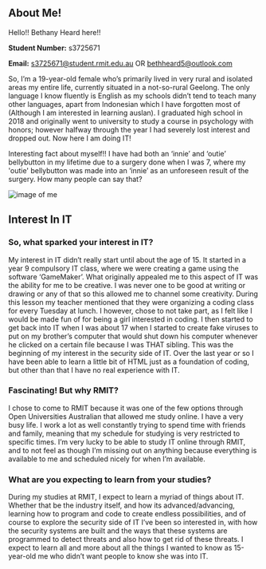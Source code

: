 ## About Me!

Hello!! Bethany Heard here!!

**Student Number:** s3725671	

**Email:** s3725671@student.rmit.edu.au OR bethheard5@outlook.com 

So, I’m a 19-year-old female who’s primarily lived in very rural and isolated areas my entire life, currently situated in a not-so-rural Geelong. The only language I know fluently is English as my schools didn’t tend to teach many other languages, apart from Indonesian which I have forgotten most of (Although I am interested in learning auslan). I graduated high school in 2018 and originally went to university to study a course in psychology with honors; however halfway through the year I had severely lost interest and dropped out. Now here I am doing IT!

Interesting fact about myself!! I have had both an ‘innie’ and ‘outie’ bellybutton in my lifetime due to a surgery done when I was 7, where my 'outie' bellybutton was made into an ‘innie’ as an unforeseen result of the surgery. How many people can say that?

![image of me](https://user-images.githubusercontent.com/62051223/77224195-47710d80-6bb7-11ea-9b6b-a899f0b1df8e.png) 

## Interest In IT
### So, what sparked your interest in IT?

My interest in IT didn’t really start until about the age of 15. It started in a year 9 compulsory IT class, where we were creating a game using the software ‘GameMaker’. What originally appealed me to this aspect of IT was the ability for me to be creative. I was never one to be good at writing or drawing or any of that so this allowed me to channel some creativity. During this lesson my teacher mentioned that they were organizing a coding class for every Tuesday at lunch. I however, chose to not take part, as I felt like I would be made fun of for being a girl interested in coding. I then started to get back into IT when I was about 17 when I started to create fake viruses to put on my brother’s computer that would shut down his computer whenever he clicked on a certain file because I was THAT sibling. This was the beginning of my interest in the security side of IT. Over the last year or so I have been able to learn a little bit of HTML just as a foundation of coding, but other than that I have no real experience with IT.

### Fascinating! But why RMIT?

I chose to come to RMIT because it was one of the few options through Open Universities Australian that allowed me study online. I have a very busy life. I work a lot as well constantly trying to spend time with friends and family, meaning that my schedule for studying is very restricted to specific times. I’m very lucky to be able to study IT online through RMIT, and to not feel as though I’m missing out on anything because everything is available to me and scheduled nicely for when I’m available.

### What are you expecting to learn from your studies?

During my studies at RMIT, I expect to learn a myriad of things about IT. Whether that be the industry itself, and how its advanced/advancing, learning how to program and code to create endless possibilities, and of course to explore the security side of IT I’ve been so interested in, with how the security systems are built and the ways that these systems are programmed to detect threats and also how to get rid of these threats. I expect to learn all and more about all the things I wanted to know as 15-year-old me who didn’t want people to know she was into IT.
